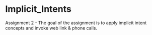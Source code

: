 # Implicit_Intents

Assignment 2 - The goal of the assignment is to apply implicit intent concepts and invoke web link & phone calls.

 
